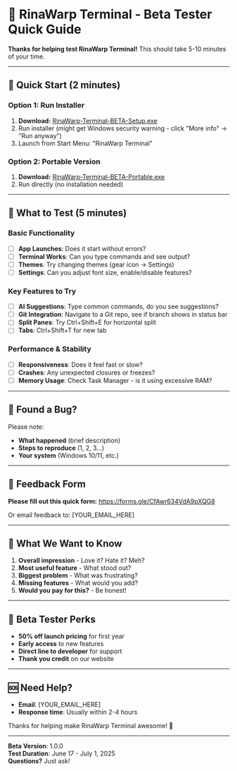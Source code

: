 # 🧪 RinaWarp Terminal - Beta Tester Quick Guide

**Thanks for helping test RinaWarp Terminal!** This should take 5-10 minutes of your time.

---

## 🚀 **Quick Start (2 minutes)**

### Option 1: Run Installer
1. **Download:** [RinaWarp-Terminal-BETA-Setup.exe](https://drive.google.com/file/d/YOUR_INSTALLER_FILE_ID/view?usp=sharing)
2. Run installer (might get Windows security warning - click "More info" → "Run anyway")
3. Launch from Start Menu: "RinaWarp Terminal"

### Option 2: Portable Version
1. **Download:** [RinaWarp-Terminal-BETA-Portable.exe](https://drive.google.com/file/d/YOUR_PORTABLE_FILE_ID/view?usp=sharing)
2. Run directly (no installation needed)

---

## 🧪 **What to Test (5 minutes)**

### Basic Functionality
- [ ] **App Launches**: Does it start without errors?
- [ ] **Terminal Works**: Can you type commands and see output?
- [ ] **Themes**: Try changing themes (gear icon → Settings)
- [ ] **Settings**: Can you adjust font size, enable/disable features?

### Key Features to Try
- [ ] **AI Suggestions**: Type common commands, do you see suggestions?
- [ ] **Git Integration**: Navigate to a Git repo, see if branch shows in status bar
- [ ] **Split Panes**: Try Ctrl+Shift+E for horizontal split
- [ ] **Tabs**: Ctrl+Shift+T for new tab

### Performance & Stability
- [ ] **Responsiveness**: Does it feel fast or slow?
- [ ] **Crashes**: Any unexpected closures or freezes?
- [ ] **Memory Usage**: Check Task Manager - is it using excessive RAM?

---

## 🐛 **Found a Bug?**

Please note:
- **What happened** (brief description)
- **Steps to reproduce** (1, 2, 3...)
- **Your system** (Windows 10/11, etc.)

---

## 📝 **Feedback Form**

**Please fill out this quick form:** https://forms.gle/CfAwr634VdA9pXQG8

Or email feedback to: [YOUR_EMAIL_HERE]

---

## 🤔 **What We Want to Know**

1. **Overall impression** - Love it? Hate it? Meh?
2. **Most useful feature** - What stood out?
3. **Biggest problem** - What was frustrating?
4. **Missing features** - What would you add?
5. **Would you pay for this?** - Be honest!

---

## 🎁 **Beta Tester Perks**

- **50% off launch pricing** for first year
- **Early access** to new features
- **Direct line to developer** for support
- **Thank you credit** on our website

---

## 🆘 **Need Help?**

- **Email**: [YOUR_EMAIL_HERE]
- **Response time**: Usually within 2-4 hours

Thanks for helping make RinaWarp Terminal awesome! 🚀

---

**Beta Version**: 1.0.0  
**Test Duration**: June 17 - July 1, 2025  
**Questions?** Just ask!

